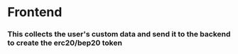 # Frontend
### This collects the user's custom data and send it to the backend to create the erc20/bep20 token